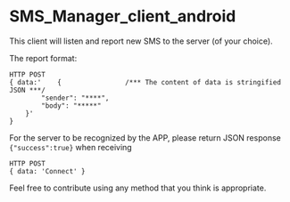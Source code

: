 # SMS_Manager_client_android

This client will listen and report new SMS to the server (of your choice).

The report format:
```
HTTP POST
{ data:'    {                /*** The content of data is stringified JSON ***/
        "sender": "****",
        "body": "*****"
    }'
}
```

For the server to be recognized by the APP, please return JSON response `{"success":true}` when receiving
```
HTTP POST
{ data: 'Connect' }
```

Feel free to contribute using any method that you think is appropriate.
